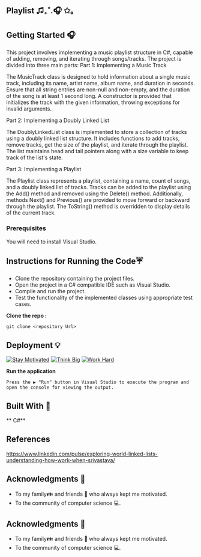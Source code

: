 
## Playlist ♫₊˚.🎧 ✩｡

## Getting Started 🎧

This project involves implementing a music playlist structure in C#, capable of adding, removing, and iterating through songs/tracks. The project is divided into three main parts:
Part 1: Implementing a Music Track

The MusicTrack class is designed to hold information about a single music track, including its name, artist name, album name, and duration in seconds. Ensure that all string entries are non-null and non-empty, and the duration of the song is at least 1 second long. A constructor is provided that initializes the track with the given information, throwing exceptions for invalid arguments.

Part 2: Implementing a Doubly Linked List

The DoublyLinkedList class is implemented to store a collection of tracks using a doubly linked list structure. It includes functions to add tracks, remove tracks, get the size of the playlist, and iterate through the playlist. The list maintains head and tail pointers along with a size variable to keep track of the list's state.

Part 3: Implementing a Playlist

The Playlist class represents a playlist, containing a name, count of songs, and a doubly linked list of tracks. Tracks can be added to the playlist using the Add() method and removed using the Delete() method. Additionally, methods Next() and Previous() are provided to move forward or backward through the playlist. The ToString() method is overridden to display details of the current track.
 
### Prerequisites
You will need to install Visual Studio. 

## Instructions for Running the Code☔
- Clone the repository containing the project files.
- Open the project in a C# compatible IDE such as Visual Studio.
- Compile and run the project.
- Test the functionality of the implemented classes using appropriate test cases.

**Clone the repo :** 
```
git clone <repository Url>
```
## Deployment 💡
[![Stay Motivated](https://img.shields.io/badge/Stay-Motivated-teal.svg?style=for-the-badge)](https://github.com/sbommaganty) [![Think Big](https://img.shields.io/badge/Think-Big-orange.svg?style=for-the-badge)](https://www.linkedin.com/in/swamynathan-bommaganty-50a722154/) [![Work Hard](https://img.shields.io/badge/Work-Hard-blue.svg?style=for-the-badge)](https://github.com/sbommaganty)

**Run the application** 
```
Press the ▶️ "Run" button in Visual Studio to execute the program and open the console for viewing the output.
```
## Built With 🎯
** C#**

## References
https://www.linkedin.com/pulse/exploring-world-linked-lists-understanding-how-work-when-srivastava/

## Acknowledgments 💖

* To my family👪  and friends 👫 who always kept me motivated.
* To the community of computer science 💻.



## Acknowledgments 💖

* To my family👪  and friends 👫 who always kept me motivated.
* To the community of computer science 💻.

